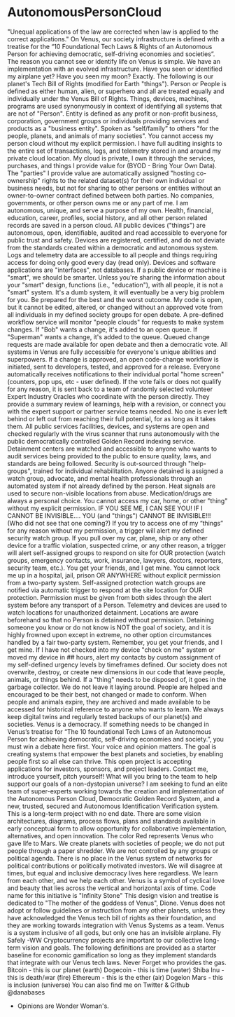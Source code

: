 # AutonomousPersonCloud

"Unequal applications of the law are corrected when law is applied to the correct applications."
On Venus, our society infrastructure is defined with a treatise for the “10 Foundational Tech Laws & Rights of an Autonomous Person for achieving democratic, self-driving economies and societies”. 
The reason you cannot see or identify life on Venus is simple. We have an implementation with an evolved infrastructure.  Have you seen or identified my airplane yet?  Have you seen my moon? Exactly.
The following is our planet's Tech Bill of Rights (modified for Earth "things").
Person or People is defined as either human, alien, or superhero and all are treated equally and individually under the Venus Bill of Rights.
Things, devices, machines, programs are used synonymously in context of identifying all systems that are not of "Person".
Entity is defined as any profit or non-profit business, corporation, government groups or individuals providing services and products as a "business entity".
Spoken as “self/family” to others "for the people, planets, and animals of many societies".
You cannot access my person cloud without my explicit permission. I have full auditing insights to the entire set of transactions, logs, and telemetry stored in and around my private cloud location. My cloud is private, I own it through the services, purchases, and things I provide value for (BYOD - Bring Your Own Data). The "parties" I provide value are automatically assigned "hosting co-ownership" rights to the related dataset(s) for their own individual or business needs, but not for sharing to other persons or entities without an owner-to-owner contract defined between both parties. No companies, governments, or other person owns me or any part of me. I am autonomous, unique, and serve a purpose of my own. Health, financial, education, career, profiles, social history, and all other person related records are saved in a person cloud.
All public devices ("things") are autonomous, open, identifiable, audited and read accessible to everyone for public trust and safety. Devices are registered, certified, and do not deviate from the standards created within a democratic and autonomous system. Logs and telemetry data are accessible to all people and things requiring access for doing only good every day (read only). Devices and software applications are "interfaces", not databases. If a public device or machine is "smart", we should be smarter. Unless you're sharing the information about your "smart" design, functions (i.e., "education"), with all people, it is not a "smart" system. It's a dumb system, it will eventually be a very big problem for you. Be prepared for the best and the worst outcome.
My code is open, but it cannot be edited, altered, or changed without an approved vote from all individuals in my defined society groups for open debate. A pre-defined workflow service will monitor "people clouds" for requests to make system changes. If "Bob" wants a change, it's added to an open queue. If "Superman" wants a change, it's added to the queue. Queued change requests are made available for open debate and then a democratic vote. All systems in Venus are fully accessible for everyone's unique abilities and superpowers. If a change is approved, an open code-change workflow is initiated, sent to developers, tested, and approved for a release. Everyone automatically receives notifications to their individual portal "home screen" (counters, pop ups, etc - user defined). If the vote fails or does not qualify for any reason, it is sent back to a team of randomly selected volunteer Expert Industry Oracles who coordinate with the person directly. They provide a summary review of learnings, help with a revision, or connect you with the expert support or partner service teams needed. No one is ever left behind or left out from reaching their full potential, for as long as it takes them.
All public services facilities, devices, and systems are open and checked regularly with the virus scanner that runs autonomously with the public democratically controlled Golden Record indexing service. Detainment centers are watched and accessible to anyone who wants to audit services being provided to the public to ensure quality, laws, and standards are being followed. Security is out-sourced through "help-groups", trained for individual rehabilitation. Anyone detained is assigned a watch group, advocate, and mental health professionals through an automated system if not already defined by the person. Heat signals are used to secure non-visible locations from abuse. Medication/drugs are always a personal choice.
You cannot access my car, home, or other "thing" without my explicit permission. 
IF YOU SEE ME, I CAN SEE YOU!
IF I CANNOT BE INVISIBLE....
YOU (and "things") CANNOT BE INVISIBLE!!! (Who did not see that one coming?)
If you try to access one of my “things” for any reason without my permission, a trigger will alert my defined security watch group.
If you pull over my car, plane, ship or any other device for a traffic violation, suspected crime, or any other reason, a trigger will alert self-assigned groups to respond on site for OUR protection (watch groups, emergency contacts, work, insurance, lawyers, doctors, reporters, security team, etc.). You get your friends, and I get mine.
You cannot lock me up in a hospital, jail, prison OR ANYWHERE without explicit permission from a two-party system. Self-assigned protection watch groups are notified via automatic trigger to respond at the site location for OUR protection. Permission must be given from both sides through the alert system before any transport of a Person. Telemetry and devices are used to watch locations for unauthorized detainment. Locations are aware beforehand so that no Person is detained without permission. Detaining someone you know or do not know is NOT the goal of society, and it is highly frowned upon except in extreme, no other option circumstances handled by a fair two-party system. Remember, you get your friends, and I get mine.
If I have not checked into my device "check on me" system or moved my device in ## hours, alert my contacts by custom assignment of my self-defined urgency levels by timeframes defined.
Our society does not overwrite, destroy, or create new dimensions in our code that leave people, animals, or things behind.  If a "thing" needs to be disposed of, it goes in the garbage collector.  We do not leave it laying around.  People are helped and encouraged to be their best, not changed or made to conform. When people and animals expire, they are archived and made available to be accessed for historical reference to anyone who wants to learn. We always keep digital twins and regularly tested backups of our planet(s) and societies.
Venus is a democracy. If something needs to be changed in Venus’s treatise for “The 10 foundational Tech Laws of an Autonomous Person for achieving democratic, self-driving economies and society.”, you must win a debate here first. Your voice and opinion matters.   The goal is creating systems that empower the best planets and societies, by enabling people first so all else can thrive.
This open project is accepting applications for investors, sponsors, and project leaders. Contact me, introduce yourself, pitch yourself! What will you bring to the team to help support our goals of a non-dystopian universe?
I am seeking to fund an elite team of super-experts working towards the creation and implementation of the Autonomous Person Cloud, Democratic Golden Record System, and a new, trusted, secured and Autonomous Identification Verification system. This is a long-term project with no end date. There are some vision architectures, diagrams, process flows, plans and standards available in early conceptual form to allow opportunity for collaborative implementation, alternatives, and open innovation.
The color Red represents Venus who gave life to Mars. We create planets with societies of people; we do not put people through a paper shredder. We are not controlled by any groups or political agenda. There is no place in the Venus system of networks for political contributions or politically motivated investors. We will disagree at times, but equal and inclusive democracy lives here regardless. We learn from each other, and we help each other. Venus is a symbol of cyclical love and beauty that lies across the vertical and horizontal axis of time.
Code name for this initiative is "Infinity Stone"
This design vision and treatise is dedicated to "The mother of the goddess of Venus", Dione. Venus does not adopt or follow guidelines or instruction from any other planets, unless they have acknowledged the Venus tech bill of rights as their foundation, and they are working towards integration with Venus Systems as a team. Venus is a system inclusive of all gods, but only one has an invisible airplane.
Fly Safely -WW
Cryptocurrency projects are important to our collective long-term vision and goals. The following definitions are provided as a starter baseline for economic gamification so long as they implement standards that integrate with our Venus tech laws. Never Forget who provides the gas.
Bitcoin - this is our planet (earth)
Dogecoin - this is time (water)
Shiba Inu - this is death/war (fire)
Ethereum - this is the ether (air)
Dogelon Mars - this is inclusion (universe)
You can also find me on Twitter & Github @danabases
* Opinions are Wonder Woman's.

